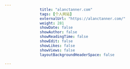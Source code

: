 ---
                title: "alanctanner.com"
                tags: [个人网站]
                externalUrl: "https://alanctanner.com/"
                weight: 281
                showDate: false
                showAuthor: false
                showReadingTime: false
                showEdit: false
                showLikes: false
                showViews: false
                layoutBackgroundHeaderSpace: false
                ---


